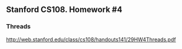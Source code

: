 ## Stanford CS108. Homework #4

### Threads

http://web.stanford.edu/class/cs108/handouts141/29HW4Threads.pdf


